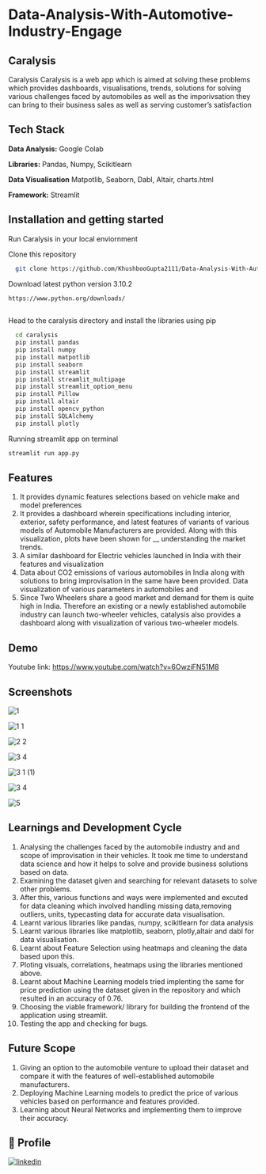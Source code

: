 
# Data-Analysis-With-Automotive-Industry-Engage

## Caralysis
Caralysis
Caralysis is a web app which is aimed at solving these problems which provides dashboards, visualisations, trends, solutions for solving various challenges faced by automobiles as well as the imporivsation they can bring to their business sales as well as serving  customer’s satisfaction

## Tech Stack

**Data Analysis:** Google Colab 

**Libraries:** Pandas, Numpy, Scikitlearn

**Data Visualisation** Matpotlib, Seaborn, Dabl, Altair, charts.html

**Framework:** Streamlit




## Installation and getting started

Run Caralysis in your local enviornment

Clone this repository

```bash
  git clone https://github.com/KhushbooGupta2111/Data-Analysis-With-Automotive-Industry-Engage
```
Download latest python version 3.10.2
```bash
https://www.python.org/downloads/
  
```

Head to the caralysis directory and install the libraries using pip
```bash
  cd caralysis
  pip install pandas
  pip install numpy
  pip install matpotlib
  pip install seaborn
  pip install streamlit
  pip install streamlit_multipage
  pip install streamlit_option_menu
  pip install Pillow
  pip install altair
  pip install opencv_python
  pip install SQLAlchemy
  pip install plotly

```
Running streamlit app on terminal
```bash
streamlit run app.py
```

## Features
1. It provides dynamic features selections based on vehicle make and model preferences 
1. It provides a dashboard wherein specifications including interior, exterior, safety performance, and latest features of variants of various models of  Automobile Manufacturers are provided. Along with this visualization, plots have been shown for __ understanding the market trends.
2. A similar dashboard for Electric vehicles launched in India with their features and visualization
3. Data about CO2 emissions of various automobiles in India along with solutions to bring improvisation in the same have been provided. Data visualization of various parameters in automobiles and
4. Since Two Wheelers share a good market and demand for them is quite high in India. Therefore an existing or a newly established automobile industry can launch two-wheeler vehicles, catalysis also provides a dashboard along with visualization of various two-wheeler models.
## Demo
 Youtube link: 
 https://www.youtube.com/watch?v=6OwziFN51M8
## Screenshots
![1](https://user-images.githubusercontent.com/84663829/170886270-58e0dbb1-9bab-4144-b83b-c8ee8b3d71b3.png)

![1 1](https://user-images.githubusercontent.com/84663829/170886280-034dca9c-d08b-4b49-9026-dd45692fe40a.png)

![2 2](https://user-images.githubusercontent.com/84663829/170886286-60b77aeb-ceff-4c2c-a022-01925f4d45e8.png)

![3 4](https://user-images.githubusercontent.com/84663829/170886298-35392928-5d72-45ad-bd21-ba4eb00ac6b0.png)

![3 1 (1)](https://user-images.githubusercontent.com/84663829/170886302-eba07587-4430-4e38-8d99-a4bb80094f50.png)

![3 4](https://user-images.githubusercontent.com/84663829/170886305-1a3f08ca-65a1-4c3a-b301-ce61dd1c5adc.png)

![5](https://user-images.githubusercontent.com/84663829/170886294-200baa58-68b5-452e-9348-0378e2cea1c5.png)
## Learnings and Development Cycle

1. Analysing the challenges faced by the automobile industry and and scope of improvisation in their vehicles. It took me time to understand data science and how it helps to solve and provide business solutions based on data.
2. Examining the dataset given and searching for relevant datasets to solve other problems.
3. After this, various functions and ways were implemented and excuted for data cleaning which involved handling missing data,removing outliers, units, typecasting data for accurate data visualisation.
4. Learnt various libraries like pandas, numpy, scikitlearn for data analysis
5. Learnt various libraries like matplotlib, seaborn, plotly,altair and dabl for data visualisation.
6. Learnt about Feature Selection using heatmaps and cleaning the data based upon this.
7. Ploting visuals, correlations, heatmaps using the libraries mentioned above.
8. Learnt  about Machine Learning models tried implenting the same for price prediction using the dataset given in the repository and which resulted in an accuracy of 0.76.
9. Choosing the viable framework/ library for building the frontend of the application using streamlit.
10. Testing the app and checking for bugs.

## Future Scope

1. Giving an option to the automobile venture to upload their dataset and compare it with the features of well-established automobile manufacturers. 
2. Deploying Machine Learning models to predict the price of various vehicles based on performance and features provided.
3. Learning about Neural Networks and implementing them to improve their accuracy.


## 🔗 Profile

[![linkedin](https://img.shields.io/badge/linkedin-0A66C2?style=for-the-badge&logo=linkedin&logoColor=white)](https://www.linkedin.com/in/khushboogupta2111/)

